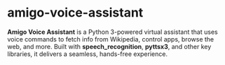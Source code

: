 # amigo-voice-assistant
**Amigo Voice Assistant** is a Python 3-powered virtual assistant that uses voice commands to fetch info from Wikipedia, control apps, browse the web, and more. Built with **speech_recognition**, **pyttsx3**, and other key libraries, it delivers a seamless, hands-free experience.
